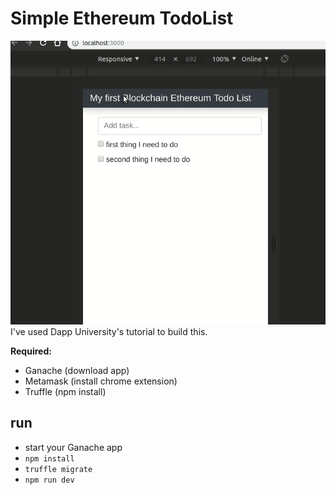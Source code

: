 # Simple Ethereum TodoList

![TodoList](./docs/eth.gif)
I've used Dapp University's tutorial to build this.

**Required:**
* Ganache (download app)
* Metamask (install chrome extension)
* Truffle (npm install)

## run
* start your Ganache app
* `npm install`
* `truffle migrate`
* `npm run dev`

